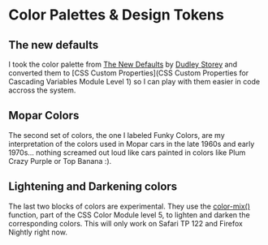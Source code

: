 # Color Palettes & Design Tokens

## The new defaults

I took the color palette from [The New Defaults](http://dudleystorey.github.io/thenewdefaults/) by [Dudley Storey](https://twitter.com/dudleystorey) and converted them to [CSS Custom Properties](CSS Custom Properties for Cascading Variables Module Level 1) so I can play with them easier in code accross the system.

## Mopar Colors

The second set of colors, the one I labeled Funky Colors, are my interpretation of the colors used in Mopar cars in the late 1960s and early 1970s... nothing screamed out loud like cars painted in colors like Plum Crazy Purple or Top Banana :).

## Lightening and Darkening colors

The last two blocks of colors are experimental. They use the [color-mix()](https://drafts.csswg.org/css-color-5/#color-mix) function, part of the CSS Color Module level 5, to lighten and darken the corresponding colors. This will only work on Safari TP 122 and Firefox Nightly right now.
